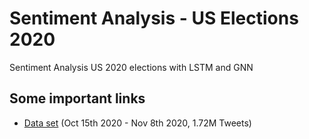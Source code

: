 # Sentiment Analysis - US Elections 2020

Sentiment Analysis US 2020 elections with LSTM and GNN

## Some important links
- [Data set](https://drive.google.com/drive/folders/1LnNvtOUWsfOwG8-tqAWaGvle3mcP52KR?usp=sharing) (Oct 15th 2020 - Nov 8th 2020, 1.72M Tweets)
